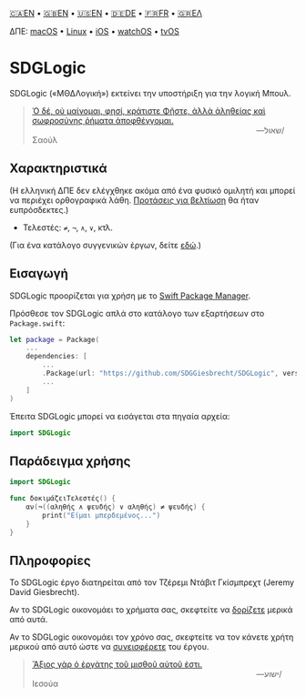 <!--
 🇬🇷ΕΛ Με διαβάστε.md

 This source file is part of the SDGLogic open source project.
 https://sdggiesbrecht.github.io/SDGLogic/macOS

 Copyright ©2017 Jeremy David Giesbrecht and the SDGLogic project contributors.

 Soli Deo gloria.

 Licensed under the Apache Licence, Version 2.0.
 See http://www.apache.org/licenses/LICENSE-2.0 for licence information.
 -->

<!--
 !!!!!!! !!!!!!! !!!!!!! !!!!!!! !!!!!!! !!!!!!! !!!!!!!
 This file is managed by Workspace.
 Manual changes will not persist.
 For more information, see:
 https://github.com/SDGGiesbrecht/Workspace/blob/master/Documentation/Read‐Me.md
 !!!!!!! !!!!!!! !!!!!!! !!!!!!! !!!!!!! !!!!!!! !!!!!!!
 -->

[🇨🇦EN](🇨🇦EN%20Read%20Me.md) • [🇬🇧EN](🇬🇧EN%20Read%20Me.md) • [🇺🇸EN](🇺🇸EN%20Read%20Me.md) • [🇩🇪DE](🇩🇪DE%20Lies%20mich.md) • [🇫🇷FR](🇫🇷FR%20Lisez%20moi.md) • [🇬🇷ΕΛ](🇬🇷ΕΛ%20Με%20διαβάστε.md) <!--Skip in Jazzy-->

ΔΠΕ: [macOS](https://sdggiesbrecht.github.io/SDGLogic/macOS) • [Linux](https://sdggiesbrecht.github.io/SDGLogic/Linux) • [iOS](https://sdggiesbrecht.github.io/SDGLogic/iOS) • [watchOS](https://sdggiesbrecht.github.io/SDGLogic/watchOS) • [tvOS](https://sdggiesbrecht.github.io/SDGLogic/tvOS)

# SDGLogic

SDGLogic («ΜΘΔΛογική») εκτείνει την υποστήριξη για την λογική Μπουλ.

> [Ὁ δέ, οὐ μαίνομαι, φησί, κράτιστε Φῆστε, ἀλλὰ ἀληθείας καὶ σωφροσύνης ῥήματα ἀποφθέγγομαι.](https://www.bible.com/el/bible/209/ACT.26.byz04)<br>&nbsp;&nbsp;&nbsp;&nbsp;&nbsp;&nbsp;&nbsp;&nbsp;&nbsp;&nbsp;&nbsp;&nbsp;&nbsp;&nbsp;&nbsp;&nbsp;&nbsp;&nbsp;&nbsp;&nbsp;&nbsp;&nbsp;&nbsp;&nbsp;&nbsp;&nbsp;&nbsp;&nbsp;&nbsp;&nbsp;&nbsp;&nbsp;&nbsp;&nbsp;&nbsp;&nbsp;&nbsp;&nbsp;&nbsp;&nbsp;&nbsp;&nbsp;&nbsp;&nbsp;&nbsp;&nbsp;&nbsp;&nbsp;&nbsp;&nbsp;&nbsp;&nbsp;&nbsp;&nbsp;&nbsp;&nbsp;&nbsp;&nbsp;&nbsp;&nbsp;&nbsp;&nbsp;&nbsp;&nbsp;&nbsp;&nbsp;&nbsp;&nbsp;&nbsp;&nbsp;&nbsp;&nbsp;&nbsp;&nbsp;&nbsp;&nbsp;&nbsp;&nbsp;&nbsp;&nbsp;&nbsp;&nbsp;&nbsp;&nbsp;&nbsp;&nbsp;&nbsp;&nbsp;&nbsp;&nbsp;&nbsp;&nbsp;&nbsp;&nbsp;&nbsp;&nbsp;&nbsp;&nbsp;&nbsp;&nbsp;―‎שאול/Σαούλ

## Χαρακτηριστικά

(Η ελληνική ΔΠΕ δεν ελέγχθηκε ακόμα από ένα φυσικό ομιλητή και μπορεί να περιέχει ορθογραφικά λάθη. [Προτάσεις για βελτίωση](https://github.com/SDGGiesbrecht/SDGLogic/issues) θα ήταν ευπρόσδεκτες.)

- Τελεστές: `≠`, `¬`, `∧`, `∨`, κτλ.

(Για ένα κατάλογο συγγενικών έργων, δείτε [εδώ](🇬🇷ΕΛ%20Συγγενικά%20έργα.md).) <!--Skip in Jazzy-->

## Εισαγωγή

SDGLogic προορίζεται για χρήση με το [Swift Package Manager](https://swift.org/package-manager/).

Πρόσθεσε τον SDGLogic απλά στο κατάλογο των εξαρτήσεων στο `Package.swift`:

```swift
let package = Package(
    ...
    dependencies: [
        ...
        .Package(url: "https://github.com/SDGGiesbrecht/SDGLogic", versions: "1.2.0" ..< "2.0.0"),
        ...
    ]
)
```

Έπειτα SDGLogic μπορεί να εισάγεται στα πηγαία αρχεία:

```swift
import SDGLogic
```

## Παράδειγμα χρήσης

```swift
import SDGLogic

func δοκιμάζειΤελεστές() {
    αν(¬((αληθής ∧ ψευδής) ∨ αληθής) ≠ ψευδής) {
        print("Είμαι μπερδεμένος...")
    }
}
```

## Πληροφορίες

Το SDGLogic έργο διατηρείται από τον Τζέρεμι Ντάβιτ Γκίσμπρεχτ (Jeremy David Giesbrecht).

Αν το SDGLogic οικονομάει το χρήματα σας, σκεφτείτε να [δορίζετε](https://paypal.me/JeremyGiesbrecht) μερικά από αυτά.

Αν το SDGLogic οικονομάει τον χρόνο σας, σκεφτείτε να τον κάνετε χρήτη μερικού από αυτό ώστε να [συνεισφέρετε](https://github.com/SDGGiesbrecht/SDGLogic) του έργου.

> [Ἄξιος γὰρ ὁ ἐργάτης τοῦ μισθοῦ αὐτοῦ ἐστι.](https://www.bible.com/bible/209/LUK.10.byz04)<br>&nbsp;&nbsp;&nbsp;&nbsp;&nbsp;&nbsp;&nbsp;&nbsp;&nbsp;&nbsp;&nbsp;&nbsp;&nbsp;&nbsp;&nbsp;&nbsp;&nbsp;&nbsp;&nbsp;&nbsp;&nbsp;&nbsp;&nbsp;&nbsp;&nbsp;&nbsp;&nbsp;&nbsp;&nbsp;&nbsp;&nbsp;&nbsp;&nbsp;&nbsp;&nbsp;&nbsp;&nbsp;&nbsp;&nbsp;&nbsp;&nbsp;&nbsp;&nbsp;&nbsp;&nbsp;&nbsp;&nbsp;&nbsp;&nbsp;&nbsp;&nbsp;&nbsp;&nbsp;&nbsp;&nbsp;&nbsp;&nbsp;&nbsp;&nbsp;&nbsp;&nbsp;&nbsp;&nbsp;&nbsp;&nbsp;&nbsp;&nbsp;&nbsp;&nbsp;&nbsp;&nbsp;&nbsp;&nbsp;&nbsp;&nbsp;&nbsp;&nbsp;&nbsp;&nbsp;&nbsp;&nbsp;&nbsp;&nbsp;&nbsp;&nbsp;&nbsp;&nbsp;&nbsp;&nbsp;&nbsp;&nbsp;&nbsp;&nbsp;&nbsp;&nbsp;&nbsp;&nbsp;&nbsp;&nbsp;&nbsp;―‎ישוע/Ιεσούα
